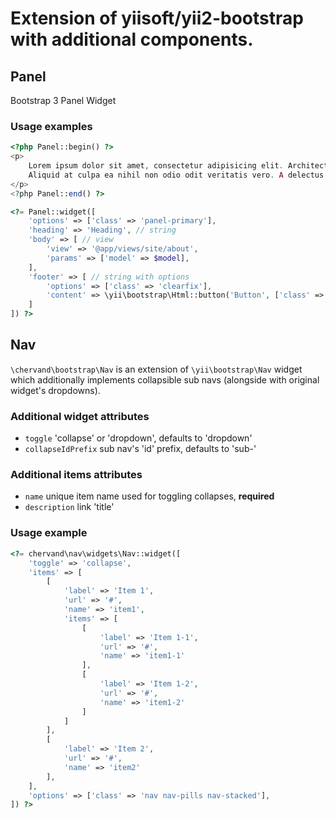 # Extension of yiisoft/yii2-bootstrap with additional components.

## Panel

Bootstrap 3 Panel Widget

### Usage examples

```php
<?php Panel::begin() ?>
<p>
    Lorem ipsum dolor sit amet, consectetur adipisicing elit. Architecto enim error illo ipsam repellat velit vero.
    Aliquid at culpa ea nihil non odio odit veritatis vero. A delectus labore provident!
</p>
<?php Panel::end() ?>
```

```php
<?= Panel::widget([
    'options' => ['class' => 'panel-primary'],
    'heading' => 'Heading', // string
    'body' => [ // view
        'view' => '@app/views/site/about',
        'params' => ['model' => $model],
    ],
    'footer' => [ // string with options
        'options' => ['class' => 'clearfix'],
        'content' => \yii\bootstrap\Html::button('Button', ['class' => ' btn btn-primary pull-right'])
    ]
]) ?>
```

## Nav

`\chervand\bootstrap\Nav` is an extension of `\yii\bootstrap\Nav` widget
which additionally implements collapsible sub navs (alongside with original
widget's dropdowns).

### Additional widget attributes
- `toggle` 'collapse' or 'dropdown', defaults to 'dropdown'
- `collapseIdPrefix` sub nav's 'id' prefix, defaults to 'sub-'

### Additional items attributes
- `name` unique item name used for toggling collapses, **required**
- `description` link 'title'


### Usage example

```php
<?= chervand\nav\widgets\Nav::widget([
    'toggle' => 'collapse',
    'items' => [
        [
            'label' => 'Item 1',
            'url' => '#',
            'name' => 'item1',
            'items' => [
                [
                    'label' => 'Item 1-1',
                    'url' => '#',
                    'name' => 'item1-1'
                ],
                [
                    'label' => 'Item 1-2',
                    'url' => '#',
                    'name' => 'item1-2'
                ]
            ]
        ],
        [
            'label' => 'Item 2',
            'url' => '#',
            'name' => 'item2'
        ],
    ],
    'options' => ['class' => 'nav nav-pills nav-stacked'],
]) ?>
```
